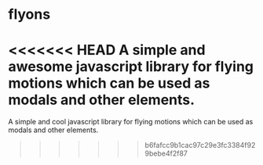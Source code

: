 flyons
======

<<<<<<< HEAD
A simple and awesome javascript library for flying motions which can be used as modals and other elements. 
=======
A simple and cool javascript library for flying motions which can be used as modals and other elements. 
>>>>>>> b6fafcc9b1cac97c29e3fc3384f929bebe4f2f87
